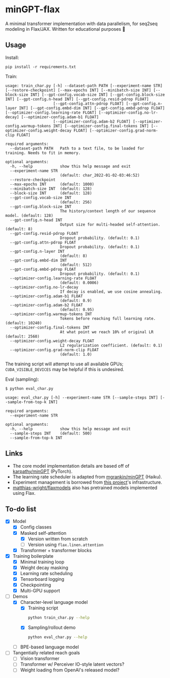 # minGPT-flax

A minimal transformer implementation with data parallelism, for seq2seq modeling
in Flax/JAX. Written for educational purposes :school:

## Usage

Install:

```
pip install -r requirements.txt
```

Train:

```
usage: train_char.py [-h] --dataset-path PATH [--experiment-name STR] [--restore-checkpoint] [--max-epochs INT] [--minibatch-size INT] [--block-size INT] [--gpt-config.vocab-size INT] [--gpt-config.block-size INT] [--gpt-config.n-head INT] [--gpt-config.resid-pdrop FLOAT]
                     [--gpt-config.attn-pdrop FLOAT] [--gpt-config.n-layer INT] [--gpt-config.embd-dim INT] [--gpt-config.embd-pdrop FLOAT] [--optimizer-config.learning-rate FLOAT] [--optimizer-config.no-lr-decay] [--optimizer-config.adam-b1 FLOAT]
                     [--optimizer-config.adam-b2 FLOAT] [--optimizer-config.warmup-tokens INT] [--optimizer-config.final-tokens INT] [--optimizer-config.weight-decay FLOAT] [--optimizer-config.grad-norm-clip FLOAT]

required arguments:
  --dataset-path PATH   Path to a text file, to be loaded for training. Needs to fit in memory.

optional arguments:
  -h, --help            show this help message and exit
  --experiment-name STR
                        (default: char_2022-01-02-03:46:52)
  --restore-checkpoint
  --max-epochs INT      (default: 1000)
  --minibatch-size INT  (default: 128)
  --block-size INT      (default: 128)
  --gpt-config.vocab-size INT
                        (default: 256)
  --gpt-config.block-size INT
                        The history/context length of our sequence model. (default: 128)
  --gpt-config.n-head INT
                        Output size for multi-headed self-attention. (default: 8)
  --gpt-config.resid-pdrop FLOAT
                        Dropout probability. (default: 0.1)
  --gpt-config.attn-pdrop FLOAT
                        Dropout probability. (default: 0.1)
  --gpt-config.n-layer INT
                        (default: 8)
  --gpt-config.embd-dim INT
                        (default: 512)
  --gpt-config.embd-pdrop FLOAT
                        Dropout probability. (default: 0.1)
  --optimizer-config.learning-rate FLOAT
                        (default: 0.0006)
  --optimizer-config.no-lr-decay
                        If decay is enabled, we use cosine annealing.
  --optimizer-config.adam-b1 FLOAT
                        (default: 0.9)
  --optimizer-config.adam-b2 FLOAT
                        (default: 0.95)
  --optimizer-config.warmup-tokens INT
                        Tokens before reaching full learning rate. (default: 10240)
  --optimizer-config.final-tokens INT
                        At what point we reach 10% of original LR (default: 2560)
  --optimizer-config.weight-decay FLOAT
                        L2 regularization coefficient. (default: 0.1)
  --optimizer-config.grad-norm-clip FLOAT
                        (default: 1.0)
```

The training script will attempt to use all available GPUs;
`CUDA_VISIBLE_DEVICES` may be helpful if this is undesired.

Eval (sampling):

```
$ python eval_char.py

usage: eval_char.py [-h] --experiment-name STR [--sample-steps INT] [--sample-from-top-k INT]

required arguments:
  --experiment-name STR

optional arguments:
  -h, --help            show this help message and exit
  --sample-steps INT    (default: 500)
  --sample-from-top-k INT
```

## Links

- The core model implementation details are based off of
  [karpathy/minGPT](https://github.com/mgrankin/minGPT) (PyTorch).
- The learning rate scheduler is adapted from
  [mgrankin/minGPT](https://github.com/mgrankin/minGPT) (Haiku).
- Experiment management is borrowed from
  [this project](https://github.com/brentyi/dfgo)'s infrastructure.
- [matthias-wright/flaxmodels](https://github.com/matthias-wright/flaxmodels)
  also has pretrained models implemented using Flax.

## To-do list

- [x] Model
  - [x] Config classes
  - [x] Masked self-attention
    - [x] Version written from scratch
    - [ ] Version using `flax.linen.attention`
  - [x] Transformer + transformer blocks
- [x] Training boilerplate
  - [x] Minimal training loop
  - [x] Weight decay masking
  - [x] Learning rate scheduling
  - [x] Tensorboard logging
  - [x] Checkpointing
  - [x] Multi-GPU support
- [ ] Demos
  - [x] Character-level language model
    - [x] Training script
      ```bash
      python train_char.py --help
      ```
    - [x] Sampling/rollout demo
      ```bash
      python eval_char.py --help
      ```
  - [ ] BPE-based language model
- [ ] Tangentially related reach goals
  - [ ] Vision transformer
  - [ ] Transformer w/ Perceiver IO-style latent vectors?
  - [ ] Weight loading from OpenAI's released model?
